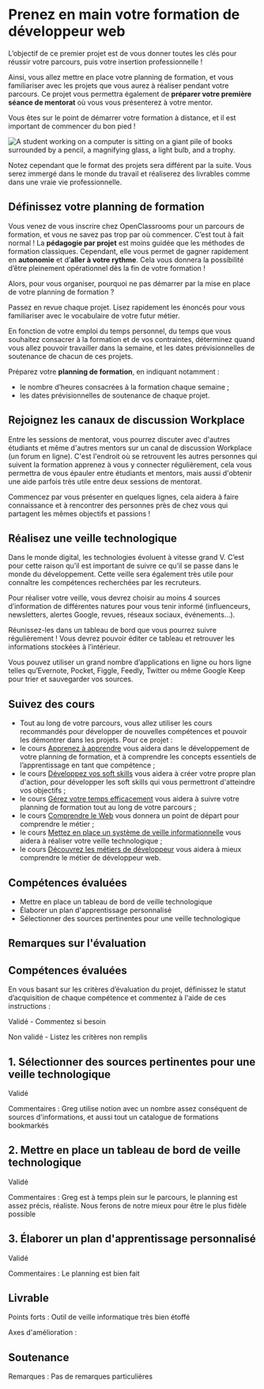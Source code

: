 # Prenez en main votre formation de développeur web

L’objectif de ce premier projet est de vous donner toutes les clés pour réussir votre parcours, puis votre insertion professionnelle ! 

Ainsi, vous allez mettre en place votre planning de formation, et vous familiariser avec les projets que vous aurez à réaliser pendant votre parcours. Ce projet vous permettra également de __préparer votre première séance de mentorat__ où vous vous présenterez à votre mentor. 

Vous êtes sur le point de démarrer votre formation à distance, et il est important de commencer du bon pied !


![A student working on a computer is sitting on a giant pile of books surrounded by a pencil, a magnifying glass, a light bulb, and a trophy.](https://user.oc-static.com/upload/2020/08/14/15973897148965_P1.png)

Notez cependant que le format des projets sera différent par la suite. Vous serez immergé dans le monde du travail et réaliserez des livrables comme dans une vraie vie professionnelle.

## Définissez votre planning de formation
Vous venez de vous inscrire chez OpenClassrooms pour un parcours de formation, et vous ne savez pas trop par où commencer. C’est tout à fait normal ! La __pédagogie par projet__ est moins guidée que les méthodes de formation classiques. Cependant, elle vous permet de gagner rapidement en __autonomie__ et d’__aller à votre rythme__. Cela vous donnera la possibilité d’être pleinement opérationnel dès la fin de votre formation !

Alors, pour vous organiser, pourquoi ne pas démarrer par la mise en place de votre planning de formation ?

Passez en revue chaque projet. Lisez rapidement les énoncés pour vous familiariser avec le vocabulaire de votre futur métier. 

En fonction de votre emploi du temps personnel, du temps que vous souhaitez consacrer à la formation et de vos contraintes, déterminez quand vous allez pouvoir travailler dans la semaine, et les dates prévisionnelles de soutenance de chacun de ces projets. 

Préparez votre __planning de formation__, en indiquant notamment :

* le nombre d’heures consacrées à la formation chaque semaine ;
* les dates prévisionnelles de soutenance de chaque projet.
## Rejoignez les canaux de discussion Workplace
Entre les sessions de mentorat, vous pourrez discuter avec d'autres étudiants et même d'autres mentors sur un canal de discussion Workplace (un forum en ligne). C'est l'endroit où se retrouvent les autres personnes qui suivent la formation  apprenez à vous y connecter régulièrement, cela vous permettra de vous épauler entre étudiants et mentors, mais aussi d'obtenir une aide parfois très utile entre deux sessions de mentorat.

Commencez par vous présenter en quelques lignes, cela aidera à faire connaissance et à rencontrer des personnes près de chez vous qui partagent les mêmes objectifs et passions ! 

## Réalisez une veille technologique
Dans le monde digital, les technologies évoluent à vitesse grand V. C’est pour cette raison qu’il est important de suivre ce qu’il se passe dans le monde du développement. Cette veille sera également très utile pour connaître les compétences recherchées par les recruteurs.

Pour réaliser votre veille, vous devrez choisir au moins 4 sources d’information de différentes natures pour vous tenir informé (influenceurs, newsletters, alertes Google, revues, réseaux sociaux, événements...).

Réunissez-les dans un tableau de bord que vous pourrez suivre régulièrement ! Vous devrez pouvoir éditer ce tableau et retrouver les informations stockées à l’intérieur.

Vous pouvez utiliser un grand nombre d’applications en ligne ou hors ligne telles qu’Evernote, Pocket, Figgle, Feedly, Twitter ou même Google Keep pour trier et sauvegarder vos sources.

## Suivez des cours
* Tout au long de votre parcours, vous allez utiliser les cours recommandés pour développer de nouvelles compétences et pouvoir les démontrer dans les projets. Pour ce projet :
* le cours [Apprenez à apprendre](https://openclassrooms.com/en/courses/4312781-apprenez-a-apprendre) vous aidera dans le développement de votre planning de formation, et à comprendre les concepts essentiels de l’apprentissage en tant que compétence ;
* le cours [Développez vos soft skills](https://openclassrooms.com/en/courses/6692406-developpez-vos-soft-skills) vous aidera à créer votre propre plan d'action, pour développer les soft skills qui vous permettront d'atteindre vos objectifs ;
* le cours [Gérez votre temps efficacement](https://openclassrooms.com/fr/courses/5944991-gerez-votre-temps-efficacement) vous aidera à suivre votre planning de formation tout au long de votre parcours ;
* le cours [Comprendre le Web](https://openclassrooms.com/en/courses/1946386-comprendre-le-web) vous donnera un point de départ pour comprendre le métier ;
* le cours [Mettez en place un système de veille informationnelle](https://openclassrooms.com/en/courses/4805776-mettez-en-place-un-systeme-de-veille-informationnelle) vous aidera à réaliser votre veille technologique ;
* le cours [Découvrez les métiers de développeur](https://openclassrooms.com/fr/courses/6817086-decouvrez-les-metiers-de-developpeur) vous aidera à mieux comprendre le métier de développeur web. 

## Compétences évaluées
* Mettre en place un tableau de bord de veille technologique
* Élaborer un plan d'apprentissage personnalisé
* Sélectionner des sources pertinentes pour une veille technologique

## Remarques sur l'évaluation
## Compétences évaluées

En vous basant sur les critères d’évaluation du projet, définissez le statut d’acquisition de chaque compétence et commentez à l'aide de ces instructions :

Validé - Commentez si besoin

Non validé - Listez les critères non remplis

 

## 1. Sélectionner des sources pertinentes pour une veille technologique

Validé

Commentaires :  Greg utilise notion avec un nombre assez conséquent de sources d'informations, et aussi tout un catalogue de formations bookmarkés

## 2. Mettre en place un tableau de bord de veille technologique

Validé

Commentaires : Greg est à temps plein sur le parcours, le planning est assez précis, réaliste. Nous ferons de notre mieux pour être le plus fidèle possible

 

## 3. Élaborer un plan d'apprentissage personnalisé

Validé

Commentaires : Le planning est bien fait

 

## Livrable

Points forts : Outil de veille informatique très bien étoffé

 

Axes d'amélioration :

 

## Soutenance

Remarques : Pas de  remarques particulières
